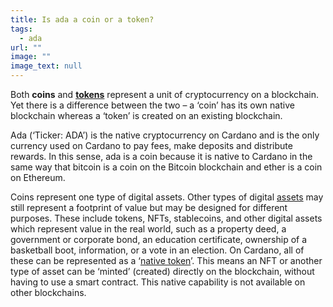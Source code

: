 ```yaml
---
title: Is ada a coin or a token?
tags:
  - ada
url: ""
image: ""
image_text: null
---
```


Both **coins** and [**tokens**](https://www.essentialcardano.io/glossary/token) represent a unit of cryptocurrency on a blockchain. Yet there is a difference between the two – a ‘coin’ has its own native blockchain whereas a ‘token’ is created on an existing blockchain. 

Ada (‘Ticker: ADA’) is the native cryptocurrency on Cardano and is the only currency used on Cardano to pay fees, make deposits and distribute rewards. In this sense, ada is a coin because it is native to Cardano in the same way that bitcoin is a coin on the Bitcoin blockchain and ether is a coin on Ethereum. 

Coins represent one type of digital assets. Other types of digital [assets](https://www.essentialcardano.io/glossary/asset) may still represent a footprint of value but may be designed for different purposes. These include tokens, NFTs, stablecoins, and other digital assets which represent value in the real world, such as a property deed, a government or corporate bond, an education certificate, ownership of a basketball boot, information, or a vote in an election. On Cardano, all of these can be represented as a ‘[native token](https://www.essentialcardano.io/glossary/native-tokens)’. This means an NFT or another type of asset can be ‘minted’ (created) directly on the blockchain, without having to use a smart contract. This native capability is not available on other blockchains.
